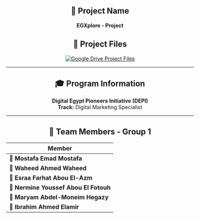 <div align="center">

## 🌱 Project Name
**EGXplore - Project**  

<div align="center">
  
## 📁 Project Files

<a href="https://drive.google.com/drive/folders/1pA1FIkaMfj7U_FDj29r_OTj5N9Kad12g?usp=drive_link">
  <img src="https://img.shields.io/badge/📂_Google_Drive-Access_Project_Files-4285F4?style=for-the-badge&logo=googledrive&logoColor=white" alt="Google Drive Project Files" />
</a>

---

## 🎓 Program Information
**Digital Egypt Pioneers Initiative (DEPI)**  
**Track:** Digital Marketing Specialist

---

## 👥 Team Members - Group 1

| Member |
|--------|
| 🎯 **Mostafa Emad Mostafa** |
| 🎯 **Waheed Ahmed Waheed** |
| 🎯 **Esraa Farhat Abou El-Azm** |
| 🎯 **Nermine Youssef Abou El Fotouh** |
| 🎯 **Maryam Abdel-Moneim Hegazy** |
| 🎯 **Ibrahim Ahmed Elamir** |

</div>
